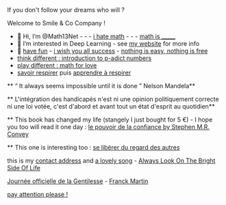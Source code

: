 If you don't follow your dreams who will ?

Welcome to Smile & Co Company !

- 👋 Hi, I’m @Math13Net - - - [i hate math](https://youtu.be/ytVneQUA5-c) - - - [math is _____](https://youtu.be/hB6bfw622fo)
- 👀 I’m interested in Deep Learning - see [my website](https://sites.google.com/view/introduction-deep-learning/accueil) for more info
- 🌱 [have fun](https://youtu.be/CwzjlmBLfrQ) - [i wish you all success](https://youtu.be/1bumPyvzCyo) - [nothing is easy, nothing is free](https://youtu.be/SSV2ynRScQA)
- [think different : introduction to p-adict numbers](https://youtu.be/3gyHKCDq1YA?si=h53LGlX32wGySUCS)
- [play different : math for love](https://mathforlove.com/)
- [savoir respirer](https://youtu.be/RIjjUxwaqTI?si=Es2jer2tbDO15Q9s) puis [apprendre à respirer](https://www.mrjamesnestor.com/breathing-videos)

** “ It always seems impossible until it is done ” Nelson Mandela**  
  
** L'intégration des handicapés n'est ni une opinion politiquement correcte ni une loi votée, c'est d'abord et avant tout un état d'esprit au quotidien**  

** This book has changed my life (stangely I just bought for 5 €) - I hope you too will read it one day : [le pouvoir de la confiance by Stephen M.R. Convey](https://www.amazon.fr/pouvoir-confiance-Stephen-Covey/dp/229002578X)

** This one is interesting too :  [se libérer du regard des autres](https://youtu.be/3-FiqgVzXqY?si=8HbjLOqddBy9L13J)
  
  this is my [contact address](https://youtu.be/nq-dchJPXGA)
  and [a lovely song](https://youtu.be/BR6pYICqZT0?si=1ZS4wxUYN_nfHw3s) - [Always Look On The Bright Side Of Life](https://youtu.be/SJUhlRoBL8M?si=1bZYnOg0n-davdg8)

[Journée officielle de la Gentilesse](https://www.journeedelagentillesse.ca/) - [Franck Martin](https://www.editions-eyrolles.com/auteurs/franck-martin)

[pay attention please !](https://youtu.be/4GEoTPQj91I?si=9idt9YRTsdtKO05v)

<!---
Math13Net/Math13Net is a ✨ special ✨ repository because its `README.md` (this file) appears on your GitHub profile.
You can click the Preview link to take a look at your changes.


--->


